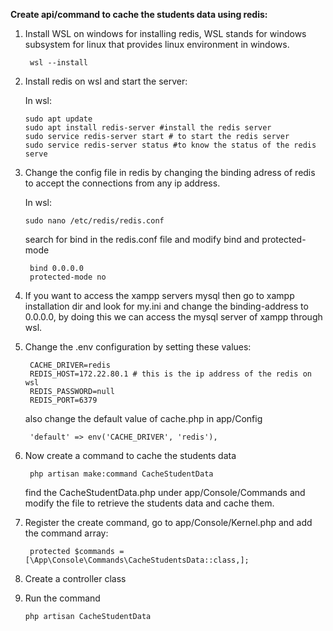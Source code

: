 **Create api/command to cache the students data using redis:**

1. Install WSL on windows for installing redis, WSL stands for windows subsystem for linux that provides linux environment in windows.
       
        wsl --install

2. Install redis on wsl and start the server:
   
    In wsl:
   
       sudo apt update
       sudo apt install redis-server #install the redis server
       sudo service redis-server start # to start the redis server
       sudo service redis-server status #to know the status of the redis serve
   
4. Change the config file in redis by changing the binding adress of redis to accept the connections from any ip address.
   
   In wsl:

       sudo nano /etc/redis/redis.conf

   search for bind in the redis.conf file and modify bind and protected-mode
    
        bind 0.0.0.0
        protected-mode no

5. If you want to access the xampp servers mysql then go to xampp installation dir and look for my.ini and change the binding-address to 0.0.0.0, by doing this we can access the mysql server of xampp through wsl.
   
6. Change the .env configuration by setting these values:

        CACHE_DRIVER=redis
        REDIS_HOST=172.22.80.1 # this is the ip address of the redis on wsl
        REDIS_PASSWORD=null
        REDIS_PORT=6379

    also change the default value of cache.php in app/Config

        'default' => env('CACHE_DRIVER', 'redis'),

7. Now create a command to cache the students data
        
        php artisan make:command CacheStudentData
   
    find the CacheStudentData.php under app/Console/Commands and modify the file to retrieve the students data and cache them.
   
8. Register the create command, go to app/Console/Kernel.php and add the command array:

        protected $commands = [\App\Console\Commands\CacheStudentsData::class,];

9. Create a controller class 
    
        
        
        
10. Run the command
        
        php artisan CacheStudentData

